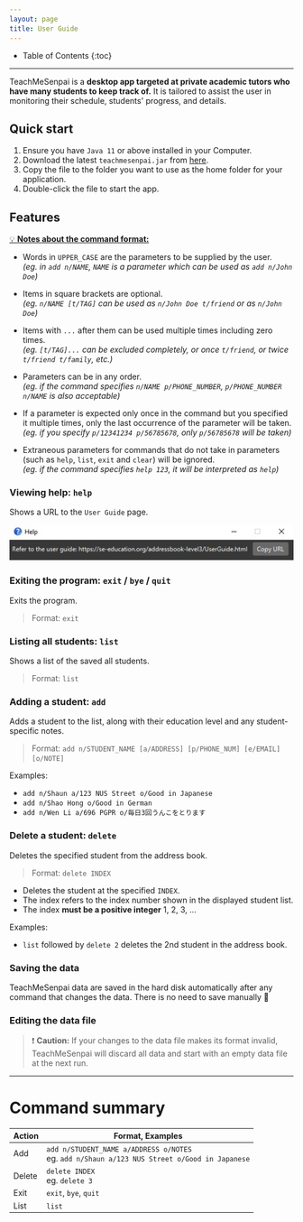 ```yaml
---
layout: page
title: User Guide
---
```

* Table of Contents
{:toc}

---

TeachMeSenpai is a **desktop app targeted at private academic tutors who have many students to keep track of.** It is tailored to assist the user in monitoring their schedule, students' progress, and details.

## Quick start

1.  Ensure you have `Java 11` or above installed in your Computer.
2.  Download the latest `teachmesenpai.jar` from [here](https://github.com/AY2223S2-CS2103T-W12-2/tp/releases/latest).
3.  Copy the file to the folder you want to use as the home folder for your application.
4.  Double-click the file to start the app.

## Features

<div markdown="span" class="alert alert-primary">

<ins>:bulb: **Notes about the command format:**</ins>

-   Words in `UPPER_CASE` are the parameters to be supplied by the user.  
    _(eg. in `add n/NAME`, `NAME` is a parameter which can be used as `add n/John Doe`)_

-   Items in square brackets are optional.  
    _(eg. `n/NAME [t/TAG]` can be used as `n/John Doe t/friend` or as `n/John Doe`)_

-   Items with `...` after them can be used multiple times including zero times.  
    _(eg. `[t/TAG]...` can be excluded completely, or once `t/friend`, or twice `t/friend t/family`, etc.)_

-   Parameters can be in any order.  
    _(eg. if the command specifies `n/NAME p/PHONE_NUMBER`, `p/PHONE_NUMBER n/NAME` is also acceptable)_

-   If a parameter is expected only once in the command but you specified it multiple times, only the last occurrence of the parameter will be taken.  
    _(eg. if you specify `p/12341234 p/56785678`, only `p/56785678` will be taken)_

-   Extraneous parameters for commands that do not take in parameters (such as `help`, `list`, `exit` and `clear`) will be ignored.  
    _(eg. if the command specifies `help 123`, it will be interpreted as `help`)_

</div>

### Viewing help: `help`

Shows a URL to the `User Guide` page.

![help popup gui](images/user-guide/help_popup.jpg)

### Exiting the program: `exit` / `bye` / `quit`

Exits the program.

> Format: `exit`

### Listing all students: `list`

Shows a list of the saved all students.

> Format: `list`

### Adding a student: `add`

Adds a student to the list, along with their education level and any student-specific notes.

> Format: `add n/STUDENT_NAME [a/ADDRESS] [p/PHONE_NUM] [e/EMAIL] [o/NOTE]`

Examples:

- `add n/Shaun a/123 NUS Street o/Good in Japanese`
- `add n/Shao Hong o/Good in German`
- `add n/Wen Li a/696 PGPR o/毎日3回うんこをとります`

### Delete a student: `delete`

Deletes the specified student from the address book.

> Format: `delete INDEX`

- Deletes the student at the specified `INDEX`.
- The index refers to the index number shown in the displayed student list.
- The index **must be a positive integer** 1, 2, 3, ...

Examples:

- `list` followed by `delete 2` deletes the 2nd student in the address book.

### Saving the data

TeachMeSenpai data are saved in the hard disk automatically after any command that changes the data. There is no need to save manually 🙂

### Editing the data file

> ❗ **Caution:** If your changes to the data file makes its format invalid, TeachMeSenpai will discard all data and start with an empty data file at the next run.

---

# Command summary

| Action | Format, Examples                                                                                |
| ------ | ----------------------------------------------------------------------------------------------- |
| Add    | `add n/STUDENT_NAME a/ADDRESS o/NOTES`<br>eg. `add n/Shaun a/123 NUS Street o/Good in Japanese` |
| Delete | `delete INDEX`<br>eg. `delete 3`                                                                |
| Exit   | `exit`, `bye`, `quit`                                                                           |
| List   | `list`                                                                                          |
